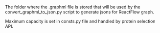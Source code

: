 The folder where the .graphml file is stored that will be used by the convert_graphml_to_json.py script to generate
jsons for ReactFlow graph.

Maximum capacity is set in consts.py file and handled by protein selection API.